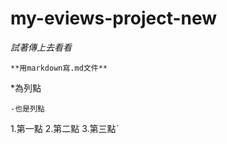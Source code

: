 # my-eviews-project-new
*試著傳上去看看*
```隔開測試
**用markdown寫.md文件**
```
*為列點
```
-也是列點
```
1.第一點
2.第二點
3.第三點ˋ

